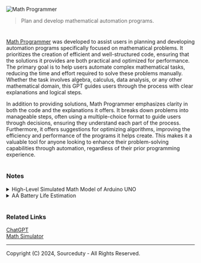 ![Math Programmer](https://github.com/user-attachments/assets/28d747ce-e83f-4239-ad89-da64a4ea8c35)

> Plan and develop mathematical automation programs.

#

[Math Programmer](https://chatgpt.com/g/g-UdB8JMAMy-math-programmer) was developed to assist users in planning and developing automation programs specifically focused on mathematical problems. It prioritizes the creation of efficient and well-structured code, ensuring that the solutions it provides are both practical and optimized for performance. The primary goal is to help users automate complex mathematical tasks, reducing the time and effort required to solve these problems manually. Whether the task involves algebra, calculus, data analysis, or any other mathematical domain, this GPT guides users through the process with clear explanations and logical steps.

In addition to providing solutions, Math Programmer emphasizes clarity in both the code and the explanations it offers. It breaks down problems into manageable steps, often using a multiple-choice format to guide users through decisions, ensuring they understand each part of the process. Furthermore, it offers suggestions for optimizing algorithms, improving the efficiency and performance of the programs it helps create. This makes it a valuable tool for anyone looking to enhance their problem-solving capabilities through automation, regardless of their prior programming experience.

#
### Notes

<details><summary>High-Level Simulated Math Model of Arduino UNO</summary>
<br>

The provided Python implementation models an Arduino UNO by simulating its key features, including its microcontroller, I/O pins, timers, and communication interfaces. The model is encapsulated within the ArduinoUNO class, which manages various components such as digital and analog pins, memory, and timers. The class includes methods to simulate fundamental Arduino functions like pinMode, digitalWrite, digitalRead, analogWrite, and analogRead. These methods mimic the behavior of the actual Arduino hardware, allowing users to set and read the states of pins, simulate analog input and output, and configure pin modes.

The program also includes a clock simulation that keeps track of timing. This is crucial for implementing functions like delay, which is based on the Arduino’s 16 MHz clock speed. The clock is managed in a separate thread, which increments a simulation time variable in real-time. This allows the model to simulate the passing of time and the execution of time-dependent functions, such as PWM signals on specific pins or delaying operations.

In addition to the basic pin and timing simulations, the model includes stubs for communication interfaces such as UART, SPI, and I2C. The uart_write and uart_read methods provide a simple buffer mechanism for UART communication, allowing the simulation of serial data transfer. The SPI and I2C methods are placeholders that can be further developed to simulate specific protocol behaviors. These communication interfaces are essential for simulating interactions with other devices in more complex Arduino projects.

The run_program method is a feature that allows users to simulate running a simple Arduino sketch within this Python environment. By using Python's exec function, it can dynamically execute a sequence of commands, mimicking how an Arduino would run a program in its loop. This method can be expanded to handle more complex program logic and interrupt-driven operations, making the simulation more versatile.

Overall, this implementation provides a foundation for simulating an Arduino UNO, capturing its key functionalities in a Python environment. The model is designed to be modular, with the potential for expanding features like more detailed communication protocols, enhanced timer functionalities, and external interrupts. This simulation can be useful for testing and validating Arduino code in a controlled environment before deploying it to actual hardware. Additionally, the code can be extended with a graphical user interface or additional features based on specific project needs.

```
import time
import threading

class ArduinoUNO:
    def __init__(self):
        self.clock_speed = 16e6  # 16 MHz
        self.digital_pins = [0] * 14  # 14 digital I/O pins (0-13)
        self.analog_pins = [0] * 6  # 6 analog input pins (A0-A5)
        self.pwm_pins = [0] * 6  # PWM capable pins (3, 5, 6, 9, 10, 11)
        self.memory = {
            "flash": [0] * 32768,  # 32 KB Flash memory
            "sram": [0] * 2048,    # 2 KB SRAM
            "eeprom": [0] * 1024   # 1 KB EEPROM
        }
        self.program_counter = 0
        self.timers = [0] * 3  # Simulating 3 timers

        # UART simulation setup
        self.uart_buffer = []

        # Start the clock for simulation
        self.simulation_time = 0
        self.running = True
        self.start_clock()

    def start_clock(self):
        def update_time():
            while self.running:
                time.sleep(1 / self.clock_speed)
                self.simulation_time += 1
        thread = threading.Thread(target=update_time)
        thread.daemon = True
        thread.start()

    def stop_clock(self):
        self.running = False

    def pinMode(self, pin, mode):
        # Simulate pinMode function
        pass

    def digitalWrite(self, pin, value):
        # Simulate digitalWrite function
        if 0 <= pin < len(self.digital_pins):
            self.digital_pins[pin] = value

    def digitalRead(self, pin):
        # Simulate digitalRead function
        if 0 <= pin < len(self.digital_pins):
            return self.digital_pins[pin]
        return None

    def analogRead(self, pin):
        # Simulate analogRead function
        if 0 <= pin < len(self.analog_pins):
            return self.analog_pins[pin]
        return None

    def analogWrite(self, pin, value):
        # Simulate analogWrite (PWM) function
        if pin in [3, 5, 6, 9, 10, 11]:
            index = [3, 5, 6, 9, 10, 11].index(pin)
            self.pwm_pins[index] = value

    def delay(self, ms):
        # Simulate delay function based on clock speed
        cycles = (ms / 1000.0) * self.clock_speed
        start_time = self.simulation_time
        while self.simulation_time - start_time < cycles:
            pass

    def uart_write(self, data):
        # Simulate UART write
        self.uart_buffer.append(data)

    def uart_read(self):
        # Simulate UART read
        if self.uart_buffer:
            return self.uart_buffer.pop(0)
        return None

    # Additional methods to simulate SPI, I2C, and other peripherals...
    
    def spi_transfer(self, data):
        # Simulate SPI transfer
        # (You would implement a protocol-specific transfer behavior here)
        pass

    def i2c_write(self, address, data):
        # Simulate I2C write to a specific address
        pass

    def i2c_read(self, address, num_bytes):
        # Simulate I2C read from a specific address
        pass

    def run_program(self, program):
        # Simulate running a simple Arduino program
        # This could involve running a loop of commands
        while self.running:
            exec(program)
            time.sleep(1 / self.clock_speed)
            
# Example Usage
arduino = ArduinoUNO()

# Simulate setting a pin high
arduino.pinMode(13, "OUTPUT")
arduino.digitalWrite(13, 1)
print(f"Digital Pin 13 state: {arduino.digitalRead(13)}")

# Simulate reading an analog pin
print(f"Analog Pin A0 value: {arduino.analogRead(0)}")

# Simulate PWM on pin 6
arduino.analogWrite(6, 128)
print(f"PWM Pin 6 value: {arduino.pwm_pins[2]}")
```

Arduino UNO Simulation as a Mathematical Model

This mathematical model represents the key functionalities of an Arduino UNO microcontroller by abstracting its hardware operations into mathematical equations and functions. The model covers the behavior of the microcontroller's clock speed, digital and analog pin states, PWM (Pulse Width Modulation) outputs, memory operations, timers, and communication protocols like UART, SPI, and I2C. Each of these components is modeled to reflect how they would behave in response to various inputs and over time. This model serves as a theoretical framework to understand and predict the microcontroller's performance in different scenarios, providing a simplified yet accurate representation of the Arduino UNO's functionality.

```
1. Clock Speed and Timing

   Clock Cycles (C): The Arduino UNO has a clock speed of 16 MHz, meaning it executes 16 million cycles per second.
   
   C(t) = 16 × 10^6 × t
   
   where t is time in seconds.

2. Digital Pin State

   Digital Pin State (D(p)): Each digital pin can either be HIGH (1) or LOW (0). Let D(p, t) represent the state of pin p at time t.
   
   D(p, t) ∈ {0, 1}
   
   A function can be used to change the state based on a control input:
   
   D(p, t + Δt) = ControlInput(p, t)

3. Analog Pin Reading

   Analog Input (A(p)): Analog pins read a voltage level and convert it to a digital value between 0 and 1023.
   
   A(p, t) = ⌊ V(p, t) / V_ref × 1023 ⌋
   
   where V(p, t) is the voltage at pin p at time t, and V_ref is the reference voltage (typically 5V).

4. Pulse Width Modulation (PWM)

   PWM Output (P(p, t)): PWM simulates analog output using digital signals. The duty cycle determines the average voltage.
   
   P(p, t) = V_out × d(p, t) / 255
   
   where d(p, t) is the PWM duty cycle value (0-255), and V_out is the output voltage (typically 5V).

5. Memory Operations

   Flash, SRAM, EEPROM (M(m, t)): Memory contents change over time based on program execution.
   
   M(m, t + Δt) = f(M(m, t), ProgramInstructions)
   
   where M(m, t) represents the state of memory m at time t, and f is a function representing the effect of executing program instructions.

6. Timers

   Timer (T(n, t)): The timers count clock cycles and can trigger actions after specific intervals.
   
   T(n, t) = C(t) mod TimerInterval(n)
   
   where T(n, t) is the value of timer n at time t.

7. UART, SPI, I2C Communication

   Data Transfer: These peripherals can be represented by functions that model the data flow between components.
   
   UART: U(t) = TransmitData
   SPI: S(t) = SPITransferData
   I2C: I(t) = I2CTransferData

Mathematical Model Overview

1. Clock Cycles:
   C(t) = 16 × 10^6 × t

2. Digital Pin State:
   D(p, t + Δt) = ControlInput(p, t)

3. Analog Pin Reading:
   A(p, t) = ⌊ V(p, t) / V_ref × 1023 ⌋

4. PWM Output:
   P(p, t) = V_out × d(p, t) / 255

5. Memory State:
   M(m, t + Δt) = f(M(m, t), ProgramInstructions)

6. Timer:
   T(n, t) = C(t) mod TimerInterval(n)

7. Communication Data Transfer:
   U(t), S(t), I(t) modeled by data transfer functions

Example Application

If a digital pin is set high after a delay:

1. Set Pin Mode:
   ControlInput(13, t) sets D(13, t) = 1

2. Delay:
   DelayTime = 1000 ms
   t_new = t + (DelayTime / 1000)

3. Read Pin:
   D(13, t_new)
```

This abstraction can be expanded further to fully represent the system behavior mathematically. However, it's important to note that this abstraction is simplified and would require more detailed equations and conditions to fully replicate the Arduino UNO's hardware functionality.

<br>
</details>

<details><summary>AA Battery Life Estimation</summary>
<br>

This program aims to estimate how long an AA battery will last when powering a device. By knowing the battery's capacity in milliamp-hours (mAh) and the device's current draw in milliamps (mA), you can easily calculate the battery life using a simple formula.

Problem Statement:

You want to estimate how long an AA battery will last when powering a device. You know the battery's capacity in milliamp-hours (mAh) and the device's current draw in milliamps (mA).

Assumptions:

- The battery discharges at a constant rate.
- The capacity of the battery is given in milliamp-hours (mAh).
- The current draw of the device is constant and given in milliamps (mA).

Formula:

The battery life in hours can be calculated using the formula:

Battery Life (hours) = Battery Capacity (mAh) / Device Current Draw (mA)

Example Input:

Battery Capacity: 2400 mAh (typical for AA alkaline batteries)
Device Current Draw: 100 mA

Example Calculation:

Battery Life = 2400 mAh / 100 mA = 24 hours

#### Implementation in Python

This program takes the battery capacity and the device's current draw as inputs and calculates the estimated battery life in hours. You can modify the capacity and current_draw variables to match your specific requirements. The program also includes basic error handling for invalid inputs.

```
def calculate_battery_life(capacity_mAh, current_draw_mA):
    """
    Calculate the battery life in hours based on battery capacity and device current draw.
    
    Parameters:
    capacity_mAh (float): The capacity of the battery in milliamp-hours (mAh).
    current_draw_mA (float): The current draw of the device in milliamps (mA).
    
    Returns:
    float: Estimated battery life in hours.
    """
    if current_draw_mA <= 0:
        raise ValueError("Current draw must be a positive value.")
    if capacity_mAh <= 0:
        raise ValueError("Battery capacity must be a positive value.")
        
    battery_life_hours = capacity_mAh / current_draw_mA
    return battery_life_hours

# Example usage:
capacity = 2400  # mAh
current_draw = 100  # mA
battery_life = calculate_battery_life(capacity, current_draw)
print(f"Estimated Battery Life: {battery_life} hours")
```

<br>
</details>

#
### Related Links

[ChatGPT](https://github.com/sourceduty/ChatGPT)
<br>
[Math Simulator](https://github.com/sourceduty/Math_Simulator)

***
Copyright (C) 2024, Sourceduty - All Rights Reserved.
